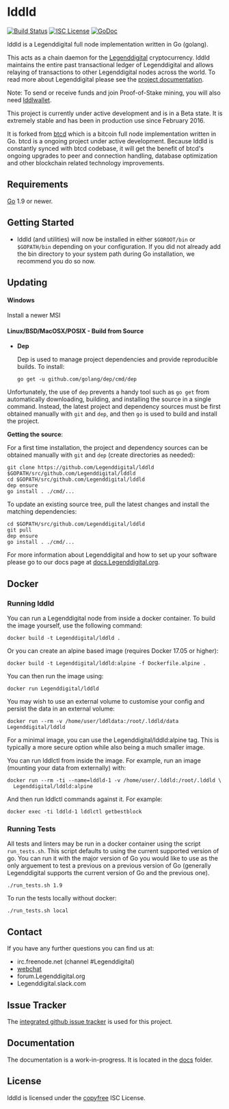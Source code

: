 lddld
====

[![Build Status](https://travis-ci.org/Legenddigital/lddld.png?branch=master)](https://travis-ci.org/Legenddigital/lddld)
[![ISC License](http://img.shields.io/badge/license-ISC-blue.svg)](http://copyfree.org)
[![GoDoc](https://img.shields.io/badge/godoc-reference-blue.svg)](http://godoc.org/github.com/Legenddigital/lddld)

lddld is a Legenddigital full node implementation written in Go (golang).

This acts as a chain daemon for the [Legenddigital](https://Legenddigital.org) cryptocurrency.
lddld maintains the entire past transactional ledger of Legenddigital and allows
 relaying of transactions to other Legenddigital nodes across the world.  To read more
about Legenddigital please see the
[project documentation](https://docs.Legenddigital.org/#overview).

Note: To send or receive funds and join Proof-of-Stake mining, you will also 
need [lddlwallet](https://github.com/Legenddigital/lddlwallet).

This project is currently under active development and is in a Beta state.  It
is extremely stable and has been in production use since February 2016.

It is forked from [btcd](https://github.com/btcsuite/btcd) which is a bitcoin
full node implementation written in Go.  btcd is a ongoing project under active
development.  Because lddld is constantly synced with btcd codebase, it will
get the benefit of btcd's ongoing upgrades to peer and connection handling,
database optimization and other blockchain related technology improvements.

## Requirements

[Go](http://golang.org) 1.9 or newer.

## Getting Started

- lddld (and utilities) will now be installed in either ```$GOROOT/bin``` or
  ```$GOPATH/bin``` depending on your configuration.  If you did not already
  add the bin directory to your system path during Go installation, we
  recommend you do so now.

## Updating

#### Windows

Install a newer MSI

#### Linux/BSD/MacOSX/POSIX - Build from Source

- **Dep**

  Dep is used to manage project dependencies and provide reproducible builds.
  To install:

  `go get -u github.com/golang/dep/cmd/dep`

Unfortunately, the use of `dep` prevents a handy tool such as `go get` from
automatically downloading, building, and installing the source in a single
command.  Instead, the latest project and dependency sources must be first
obtained manually with `git` and `dep`, and then `go` is used to build and
install the project.

**Getting the source**:

For a first time installation, the project and dependency sources can be
obtained manually with `git` and `dep` (create directories as needed):

```
git clone https://github.com/Legenddigital/lddld $GOPATH/src/github.com/Legenddigital/lddld
cd $GOPATH/src/github.com/Legenddigital/lddld
dep ensure
go install . ./cmd/...
```

To update an existing source tree, pull the latest changes and install the
matching dependencies:

```
cd $GOPATH/src/github.com/Legenddigital/lddld
git pull
dep ensure
go install . ./cmd/...
```

For more information about Legenddigital and how to set up your software please go to
our docs page at
[docs.Legenddigital.org](https://docs.Legenddigital.org/getting-started/beginner-guide/).

## Docker

### Running lddld

You can run a Legenddigital node from inside a docker container.  To build the image
yourself, use the following command:

```
docker build -t Legenddigital/lddld .
```

Or you can create an alpine based image (requires Docker 17.05 or higher):

```
docker build -t Legenddigital/lddld:alpine -f Dockerfile.alpine .
```

You can then run the image using:

```
docker run Legenddigital/lddld
```

You may wish to use an external volume to customise your config and persist the
data in an external volume:

```
docker run --rm -v /home/user/lddldata:/root/.lddld/data Legenddigital/lddld
```

For a minimal image, you can use the Legenddigital/lddld:alpine tag.  This is typically
a more secure option while also being a much smaller image.

You can run lddlctl from inside the image.  For example, run an image (mounting
your data from externally) with:

```
docker run --rm -ti --name=lddld-1 -v /home/user/.lddld:/root/.lddld \
  Legenddigital/lddld:alpine
```

And then run lddlctl commands against it.  For example:

```
docker exec -ti lddld-1 lddlctl getbestblock
```


### Running Tests

All tests and linters may be run in a docker container using the script
`run_tests.sh`.  This script defaults to using the current supported version of
go.  You can run it with the major version of Go you would like to use as the
only arguement to test a previous on a previous version of Go (generally Legenddigital
supports the current version of Go and the previous one).

```
./run_tests.sh 1.9
```

To run the tests locally without docker:

```
./run_tests.sh local
```

## Contact

If you have any further questions you can find us at:

- irc.freenode.net (channel #Legenddigital)
- [webchat](https://webchat.freenode.net/?channels=Legenddigital)
- forum.Legenddigital.org
- Legenddigital.slack.com

## Issue Tracker

The [integrated github issue tracker](https://github.com/Legenddigital/lddld/issues)
is used for this project.

## Documentation

The documentation is a work-in-progress.  It is located in the
[docs](https://github.com/Legenddigital/lddld/tree/master/docs) folder.

## License

lddld is licensed under the [copyfree](http://copyfree.org) ISC License.
